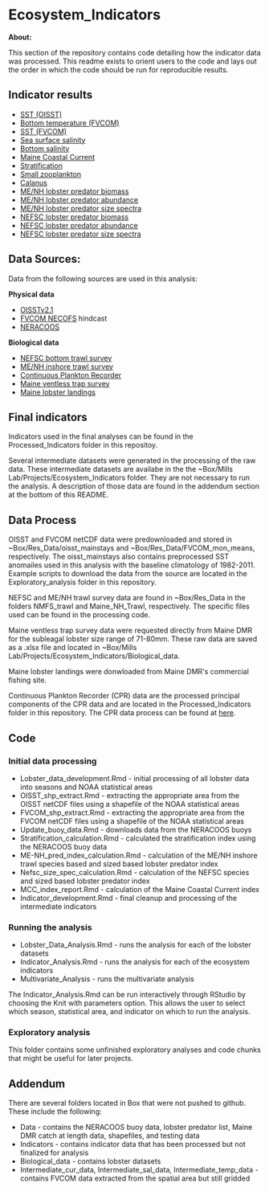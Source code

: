 # Ecosystem_Indicators

**About:**

This section of the repository contains code detailing how the indicator data was processed. This readme exists to orient users to the code and lays out the order in which the code should be run for reproducible results. 

## Indicator results

* [SST (OISST)](https://htmlpreview.github.io/?https://github.com/gulfofmaine/Ecosystem_Indicators/blob/main/Code/oisst_Analysis.html)
* [Bottom temperature (FVCOM)](https://htmlpreview.github.io/?https://github.com/gulfofmaine/Ecosystem_Indicators/blob/main/Code/fvcom_bt_Analysis.html)
* [SST (FVCOM)](https://htmlpreview.github.io/?https://github.com/gulfofmaine/Ecosystem_Indicators/blob/main/Code/fvcom_sst_Analysis.html)
* [Sea surface salinity](https://htmlpreview.github.io/?https://github.com/gulfofmaine/Ecosystem_Indicators/blob/main/Code/fvcom_sss_Analysis.html)
* [Bottom salinity](https://htmlpreview.github.io/?https://github.com/gulfofmaine/Ecosystem_Indicators/blob/main/Code/fvcom_bs_Analysis.html)
* [Maine Coastal Current](https://htmlpreview.github.io/?https://github.com/gulfofmaine/Ecosystem_Indicators/blob/main/Code/mcc_Analysis.html)
* [Stratification](https://htmlpreview.github.io/?https://github.com/gulfofmaine/Ecosystem_Indicators/blob/main/Code/Stratification_Analysis.html)
* [Small zooplankton](https://htmlpreview.github.io/?https://github.com/gulfofmaine/Ecosystem_Indicators/blob/main/Code/cpr_FirstMode_Analysis.html)
* [Calanus](https://htmlpreview.github.io/?https://github.com/gulfofmaine/Ecosystem_Indicators/blob/main/Code/cpr_SecondMode_Analysis.html)
* [ME/NH lobster predator biomass](https://htmlpreview.github.io/?https://github.com/gulfofmaine/Ecosystem_Indicators/blob/main/Code/menh_biomass_Analysis.html)
* [ME/NH lobster predator abundance](https://htmlpreview.github.io/?https://github.com/gulfofmaine/Ecosystem_Indicators/blob/main/Code/menh_abundance_Analysis.html)
* [ME/NH lobster predator size spectra](https://htmlpreview.github.io/?https://github.com/gulfofmaine/Ecosystem_Indicators/blob/main/Code/menh_size_spectra_slope_Analysis.html)
* [NEFSC lobster predator biomass](https://htmlpreview.github.io/?https://github.com/gulfofmaine/Ecosystem_Indicators/blob/main/Code/nefsc_biomass_Analysis.html)
* [NEFSC lobster predator abundance](https://htmlpreview.github.io/?https://github.com/gulfofmaine/Ecosystem_Indicators/blob/main/Code/nefsc_abundance_Analysis.html)
* [NEFSC lobster predator size spectra](https://htmlpreview.github.io/?https://github.com/gulfofmaine/Ecosystem_Indicators/blob/main/Code/nefsc_size_spectra_slope_Analysis.html)

## Data Sources:

Data from the following sources are used in this analysis:

**Physical data**

* [OISSTv2.1](https://www.ncei.noaa.gov/products/optimum-interpolation-sst)
* [FVCOM NECOFS](http://fvcom.smast.umassd.edu/necofs/) hindcast
* [NERACOOS](http://www.neracoos.org/)

**Biological data**

* [NEFSC bottom trawl survey](https://www.fisheries.noaa.gov/about/northeast-ecosystems-surveys)
* [ME/NH inshore trawl survey](https://www.maine.gov/dmr/science-research/projects/trawlsurvey/index.html)
* [Continuous Plankton Recorder](https://www.cprsurvey.org/services/the-continuous-plankton-recorder/)
* [Maine ventless trap survey](https://www.maine.gov/dmr/science-research/species/lobster/research/ventlesstrap.html)
* [Maine lobster landings](https://www.maine.gov/dmr/commercial-fishing/landings/index.html)


## Final indicators

Indicators used in the final analyses can be found in the Processed_Indicators folder in this repositoy.

Several intermediate datasets were generated in the processing of the raw data. These intermediate datasets are availabe in the the ~Box/Mills Lab/Projects/Ecosystem_Indicators folder. They are not necessary to run the analysis. A description of those data are found in the addendum section at the bottom of this README.

## Data Process

OISST and FVCOM netCDF data were predownloaded and stored in ~Box/Res_Data/oisst_mainstays and ~Box/Res_Data/FVCOM_mon_means, respectively. The oisst_mainstays also contains preprocessed SST anomailes used in this analysis with the baseline climatology of 1982-2011. Example scripts to download the data from the source are located in the Exploratory_analysis folder in this repository. 

NEFSC and ME/NH trawl survey data are found in ~Box/Res_Data in the folders NMFS_trawl and Maine_NH_Trawl, respectively. The specific files used can be found in the processing code. 

Maine ventless trap survey data were requested directly from Maine DMR for the subleagal lobster size range of 71-80mm. These raw data are saved as a .xlsx file and located in ~Box/Mills Lab/Projects/Ecosystem_Indicators/Biological_data.

Maine lobster landings were donwloaded from Maine DMR's commercial fishing site.

Continuous Plankton Recorder (CPR) data are the processed principal components of the CPR data and are located in the Processed_Indicators folder in this repository. The CPR data process can be found at [here](https://github.com/gulfofmaine/CPR_Web_Explorer).

## Code

### Initial data processing

* Lobster_data_development.Rmd - initial processing of all lobster data into seasons and NOAA statistical areas
* OISST_shp_extract.Rmd - extracting the appropriate area from the OISST netCDF files using a shapefile of the NOAA statistical areas
* FVCOM_shp_extract.Rmd - extracting the appropriate area from the FVCOM netCDF files using a shapefile of the NOAA statistical areas
* Update_buoy_data.Rmd - downloads data from the NERACOOS buoys
* Stratification_calculation.Rmd - calculated the stratification index using the NERACOOS buoy data
* ME-NH_pred_index_calculation.Rmd - calculation of the ME/NH inshore trawl species based and sized based lobster predator index
* Nefsc_size_spec_calculation.Rmd - calculation of the NEFSC species and sized based lobster predator index
* MCC_index_report.Rmd - calculation of the Maine Coastal Current index
* Indicator_development.Rmd - final cleanup and processing of the intermediate indicators

### Running the analysis

* Lobster_Data_Analysis.Rmd - runs the analysis for each of the lobster datasets
* Indicator_Analysis.Rmd - runs the analysis for each of the ecosystem indicators
* Multivariate_Analysis - runs the multivariate analysis

The Indicator_Analysis.Rmd can be run interactively through RStudio by choosing the Knit with parameters option. This allows the user to select which season, statistical area, and indicator on which to run the analysis. 

### Exploratory analysis

This folder contains some unfinished exploratory analyses and code chunks that might be useful for later projects.

## Addendum

There are several folders located in Box that were not pushed to github. These include the following:

* Data - contains the NERACOOS buoy data, lobster predator list, Maine DMR catch at length data, shapefiles, and testing data
* Indicators - contains indicator data that has been processed but not finalized for analysis
* Biological_data - contains lobster datasets
* Intermediate_cur_data, Intermediate_sal_data, Intermediate_temp_data - contains FVCOM data extracted from the spatial area but still gridded
